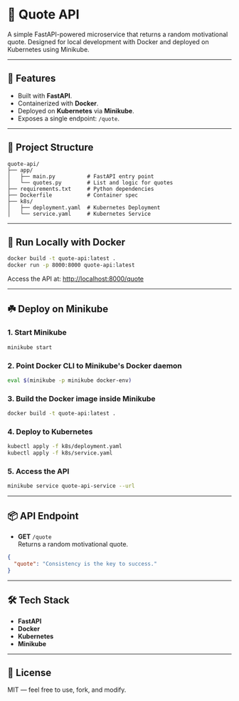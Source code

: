 # 📜 Quote API

A simple FastAPI-powered microservice that returns a random motivational quote. Designed for local development with Docker and deployed on Kubernetes using Minikube.

---

## 🚀 Features

- Built with **FastAPI**.
- Containerized with **Docker**.
- Deployed on **Kubernetes** via **Minikube**.
- Exposes a single endpoint: `/quote`.

---

## 📁 Project Structure

```
quote-api/
├── app/
│   ├── main.py          # FastAPI entry point
│   └── quotes.py        # List and logic for quotes
├── requirements.txt     # Python dependencies
├── Dockerfile           # Container spec
├── k8s/
│   ├── deployment.yaml  # Kubernetes Deployment
│   └── service.yaml     # Kubernetes Service
```

---

## 🐳 Run Locally with Docker

```bash
docker build -t quote-api:latest .
docker run -p 8000:8000 quote-api:latest
```

Access the API at: [http://localhost:8000/quote](http://localhost:8000/quote)

---

## ☘️ Deploy on Minikube

### 1. Start Minikube
```bash
minikube start
```

### 2. Point Docker CLI to Minikube's Docker daemon
```bash
eval $(minikube -p minikube docker-env)
```

### 3. Build the Docker image inside Minikube
```bash
docker build -t quote-api:latest .
```

### 4. Deploy to Kubernetes
```bash
kubectl apply -f k8s/deployment.yaml
kubectl apply -f k8s/service.yaml
```

### 5. Access the API
```bash
minikube service quote-api-service --url
```

---

## 📦 API Endpoint

- **GET** `/quote`  
Returns a random motivational quote.

```json
{
  "quote": "Consistency is the key to success."
}
```

---

## 🛠️ Tech Stack

- **FastAPI**
- **Docker**
- **Kubernetes**
- **Minikube**

---

## 📃 License

MIT — feel free to use, fork, and modify.

